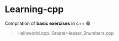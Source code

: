 # Learning-cpp
Compilation of **basic exercises** in c++ 😁
>Helloworld.cpp.
>Greater-lesser_3numbers.cpp

